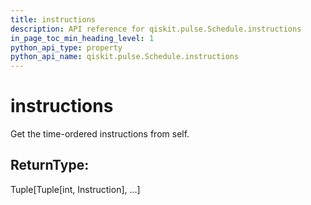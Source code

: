 ```yaml
---
title: instructions
description: API reference for qiskit.pulse.Schedule.instructions
in_page_toc_min_heading_level: 1
python_api_type: property
python_api_name: qiskit.pulse.Schedule.instructions
---
```


# instructions

Get the time-ordered instructions from self.

## ReturnType:

Tuple\[Tuple\[int, Instruction], …]

